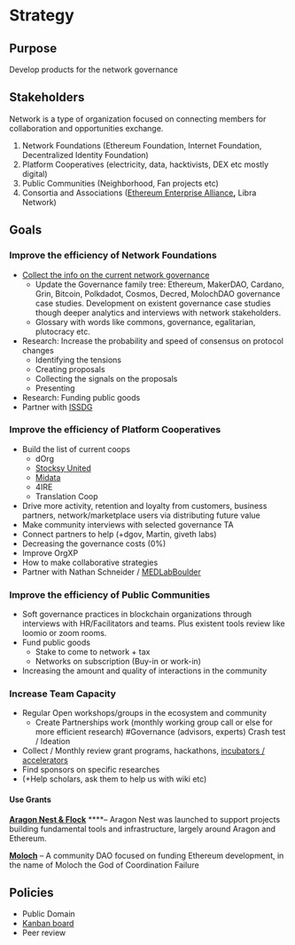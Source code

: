 # Strategy

## Purpose

Develop products for the network governance

## Stakeholders

Network is a type of organization focused on connecting members for collaboration and opportunities exchange.

1. Network Foundations \(Ethereum Foundation, Internet Foundation, Decentralized Identity Foundation\)
2. Platform Cooperatives \(electricity, data, hacktivists, DEX etc mostly digital\)
3. Public Communities \(Neighborhood, Fan projects etc\)
4. Consortia and Associations \([Ethereum Enterprise Alliance](https://entethalliance.org/)**,** Libra Network\)

## Goals

### Improve the efficiency of Network Foundations

* [Collect the info on the current network governance](https://mapping.daolandscape.today/network-governance/blockchain-summary)
  * Update the Governance family tree: Ethereum, MakerDAO, Cardano, Grin, Bitcoin, Polkdadot, Cosmos, Decred, MolochDAO  governance case studies. Development on existent governance case studies though deeper analytics and interviews with network stakeholders.
  * Glossary with words like commons, governance, egalitarian, plutocracy etc.
* Research: Increase the probability and speed of consensus on protocol changes
  * Identifying the tensions
  * Creating proposals
  * Collecting the signals on the proposals
  * Presenting
* Research: Funding public goods
* Partner with [ISSDG](https://issdg.org/) 

### Improve the efficiency of Platform Cooperatives

* Build the list of current coops
  * dOrg
  * [Stocksy United](https://en.wikipedia.org/wiki/Stocksy_United)
  * [Midata](https://www.midata.coop/)
  * 4IRE
  * Translation Coop
* Drive more activity, retention and loyalty from customers, business partners, network/marketplace users via distributing future value
* Make community interviews with selected governance TA
* Connect partners to help \(+dgov, Martin, giveth labs\)
* Decreasing the governance costs \(0%\)
* Improve OrgXP
* How to make collaborative strategies
* Partner with Nathan Schneider / [MEDLabBoulder](https://twitter.com/MEDLabBoulder)

### Improve the efficiency of Public Communities

* Soft governance practices in blockchain organizations through interviews with HR/Facilitators and teams. Plus existent tools review like loomio or zoom rooms.
* Fund public goods
  * Stake to come to network + tax
  * Networks on subscription \(Buy-in or work-in\)
* Increasing the amount and quality of interactions in the community

### Increase Team Capacity

* Regular Open workshops/groups in the ecosystem and community
  * Create Partnerships work \(monthly working group call or else for more efficient research\) \#Governance \(advisors, experts\) Crash test / Ideation
* Collect / Monthly review grant programs, hackathons, [incubators / accelerators](https://wiki.4irelabs.com/docs/research/blockchain-accelerators-and-incubators)
* Find sponsors on specific researches
* \(+Help scholars, ask them to help us with wiki etc\)

#### Use Grants

[**Aragon Nest & Flock**](https://github.com/aragon/nest) ****– Aragon Nest was launched to support projects building fundamental tools and infrastructure, largely around Aragon and Ethereum.

[**Moloch**](https://molochdao.com/) – A community DAO focused on funding Ethereum development, in the name of Moloch the God of Coordination Failure

## Policies

* Public Domain
* [Kanban board](https://github.com/distributed-governance/network-research/issues#workspaces/research-status-5d308fff78c7c33c6adcd325/board)
* Peer review

